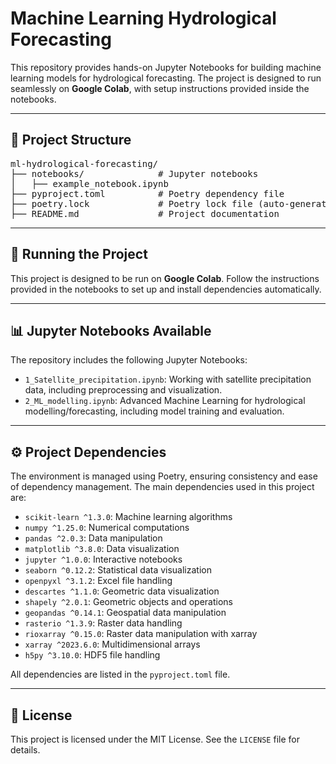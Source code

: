 <h1>Machine Learning Hydrological Forecasting</h1>

<p>This repository provides hands-on Jupyter Notebooks for building machine learning models for hydrological forecasting. The project is designed to run seamlessly on <strong>Google Colab</strong>, with setup instructions provided inside the notebooks.</p>

<hr>

<h2>📁 Project Structure</h2>

<pre>
ml-hydrological-forecasting/
├── notebooks/              # Jupyter notebooks
│   ├── example_notebook.ipynb
├── pyproject.toml          # Poetry dependency file
├── poetry.lock             # Poetry lock file (auto-generated)
├── README.md               # Project documentation
</pre>

<hr>

<h2>🚀 Running the Project</h2>

<p>This project is designed to be run on <strong>Google Colab</strong>. Follow the instructions provided in the notebooks to set up and install dependencies automatically.</p>

<hr>

<h2>📊 Jupyter Notebooks Available</h2>
<p>The repository includes the following Jupyter Notebooks:</p>
<ul>
  <li><code>1_Satellite_precipitation.ipynb</code>: Working with satellite precipitation data, including preprocessing and visualization.</li>
  <li><code>2_ML_modelling.ipynb</code>: Advanced Machine Learning for hydrological modelling/forecasting, including model training and evaluation.</li>
</ul>

<hr>

<h2>⚙️ Project Dependencies</h2>
<p>The environment is managed using Poetry, ensuring consistency and ease of dependency management. The main dependencies used in this project are:</p>

<ul>
  <li><code>scikit-learn ^1.3.0</code>: Machine learning algorithms</li>
  <li><code>numpy ^1.25.0</code>: Numerical computations</li>
  <li><code>pandas ^2.0.3</code>: Data manipulation</li>
  <li><code>matplotlib ^3.8.0</code>: Data visualization</li>
  <li><code>jupyter ^1.0.0</code>: Interactive notebooks</li>
  <li><code>seaborn ^0.12.2</code>: Statistical data visualization</li>
  <li><code>openpyxl ^3.1.2</code>: Excel file handling</li>
  <li><code>descartes ^1.1.0</code>: Geometric data visualization</li>
  <li><code>shapely ^2.0.1</code>: Geometric objects and operations</li>
  <li><code>geopandas ^0.14.1</code>: Geospatial data manipulation</li>
  <li><code>rasterio ^1.3.9</code>: Raster data handling</li>
  <li><code>rioxarray ^0.15.0</code>: Raster data manipulation with xarray</li>
  <li><code>xarray ^2023.6.0</code>: Multidimensional arrays</li>
  <li><code>h5py ^3.10.0</code>: HDF5 file handling</li>
</ul>

<p>All dependencies are listed in the <code>pyproject.toml</code> file.</p>

<hr>

<h2>📜 License</h2>
<p>This project is licensed under the MIT License. See the <code>LICENSE</code> file for details.</p>

